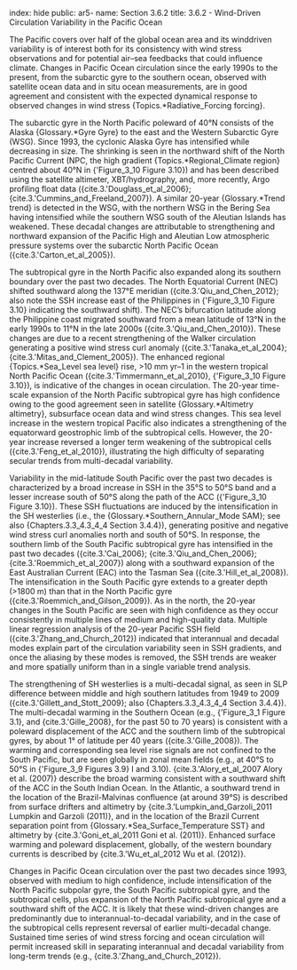 index: hide
public: ar5-
name: Section 3.6.2
title: 3.6.2 - Wind-Driven Circulation Variability in the Pacific Ocean

The Pacific covers over half of the global ocean area and its winddriven variability is of interest both for its consistency with wind stress observations and for potential air–sea feedbacks that could influence climate. Changes in Pacific Ocean circulation since the early 1990s to the present, from the subarctic gyre to the southern ocean, observed with satellite ocean data and in situ ocean measurements, are in good agreement and consistent with the expected dynamical response to observed changes in wind stress {Topics.*Radiative_Forcing forcing}.

The subarctic gyre in the North Pacific poleward of 40°N consists of the Alaska {Glossary.*Gyre Gyre} to the east and the Western Subarctic Gyre (WSG). Since 1993, the cyclonic Alaska Gyre has intensified while decreasing in size. The shrinking is seen in the northward shift of the North Pacific Current (NPC, the high gradient {Topics.*Regional_Climate region} centred about 40°N in {'Figure_3_10 Figure 3.10}) and has been described using the satellite altimeter, XBT/hydrography, and, more recently, Argo profiling float data ({cite.3.'Douglass_et_al_2006}; {cite.3.'Cummins_and_Freeland_2007}). A similar 20-year {Glossary.*Trend trend} is detected in the WSG, with the northern WSG in the Bering Sea having intensified while the southern WSG south of the Aleutian Islands has weakened. These decadal changes are attributable to strengthening and northward expansion of the Pacific High and Aleutian Low atmospheric pressure systems over the subarctic North Pacific Ocean ({cite.3.'Carton_et_al_2005}).

The subtropical gyre in the North Pacific also expanded along its southern boundary over the past two decades. The North Equatorial Current (NEC) shifted southward along the 137°E meridian ({cite.3.'Qiu_and_Chen_2012}; also note the SSH increase east of the Philippines in {'Figure_3_10 Figure 3.10} indicating the southward shift). The NEC’s bifurcation latitude along the Philippine coast migrated southward from a mean latitude of 13°N in the early 1990s to 11°N in the late 2000s ({cite.3.'Qiu_and_Chen_2010}). These changes are due to a recent strengthening of the Walker circulation generating a positive wind stress curl anomaly ({cite.3.'Tanaka_et_al_2004}; {cite.3.'Mitas_and_Clement_2005}). The enhanced regional {Topics.*Sea_Level sea level} rise, >10 mm yr–1 in the western tropical North Pacific Ocean ({cite.3.'Timmermann_et_al_2010}, {'Figure_3_10 Figure 3.10}), is indicative of the changes in ocean circulation. The 20-year time-scale expansion of the North Pacific subtropical gyre has high confidence owing to the good agreement seen in satellite {Glossary.*Altimetry altimetry}, subsurface ocean data and wind stress changes. This sea level increase in the western tropical Pacific also indicates a strengthening of the equatorward geostrophic limb of the subtropical cells. However, the 20-year increase reversed a longer term weakening of the subtropical cells ({cite.3.'Feng_et_al_2010}), illustrating the high difficulty of separating secular trends from multi-decadal variability.

Variability in the mid-latitude South Pacific over the past two decades is characterized by a broad increase in SSH in the 35°S to 50°S band and a lesser increase south of 50°S along the path of the ACC ({'Figure_3_10 Figure 3.10}). These SSH fluctuations are induced by the intensification in the SH westerlies (i.e., the {Glossary.*Southern_Annular_Mode SAM}; see also {Chapters.3.3_4.3_4_4 Section 3.4.4}), generating positive and negative wind stress curl anomalies north and south of 50°S. In response, the southern limb of the South Pacific subtropical gyre has intensified in the past two decades ({cite.3.'Cai_2006}; {cite.3.'Qiu_and_Chen_2006}; {cite.3.'Roemmich_et_al_2007}) along with a southward expansion of the East Australian Current (EAC) into the Tasman Sea ({cite.3.'Hill_et_al_2008}). The intensification in the South Pacific gyre extends to a greater depth (>1800 m) than that in the North Pacific gyre ({cite.3.'Roemmich_and_Gilson_2009}). As in the north, the 20-year changes in the South Pacific are seen with high confidence as they occur consistently in multiple lines of medium and high-quality data. Multiple linear regression analysis of the 20-year Pacific SSH field ({cite.3.'Zhang_and_Church_2012}) indicated that interannual and decadal modes explain part of the circulation variability seen in SSH gradients, and once the aliasing by these modes is removed, the SSH trends are weaker and more spatially uniform than in a single variable trend analysis.

The strengthening of SH westerlies is a multi-decadal signal, as seen in SLP difference between middle and high southern latitudes from 1949 to 2009 ({cite.3.'Gillett_and_Stott_2009}; also {Chapters.3.3_4.3_4_4 Section 3.4.4}). The multi-decadal warming in the Southern Ocean (e.g., {'Figure_3_1 Figure 3.1}, and {cite.3.'Gille_2008}, for the past 50 to 70 years) is consistent with a poleward displacement of the ACC and the southern limb of the subtropical gyres, by about 1° of latitude per 40 years ({cite.3.'Gille_2008}). The warming and corresponding sea level rise signals are not confined to the South Pacific, but are seen globally in zonal mean fields (e.g., at 40°S to 50°S in {'Figure_3_9 Figures 3.9} I and 3.10). {cite.3.'Alory_et_al_2007 Alory et al. (2007)} describe the broad warming consistent with a southward shift of the ACC in the South Indian Ocean. In the Atlantic, a southward trend in the location of the Brazil-Malvinas confluence (at around 39°S) is described from surface drifters and altimetry by {cite.3.'Lumpkin_and_Garzoli_2011 Lumpkin and Garzoli (2011)}, and in the location of the Brazil Current separation point from {Glossary.*Sea_Surface_Temperature SST} and altimetry by {cite.3.'Goni_et_al_2011 Goni et al. (2011)}. Enhanced surface warming and poleward displacement, globally, of the western boundary currents is described by {cite.3.'Wu_et_al_2012 Wu et al. (2012)}.

Changes in Pacific Ocean circulation over the past two decades since 1993, observed with medium to high confidence, include intensification of the North Pacific subpolar gyre, the South Pacific subtropical gyre, and the subtropical cells, plus expansion of the North Pacific subtropical gyre and a southward shift of the ACC. It is likely that these wind-driven changes are predominantly due to interannual-to-decadal variability, and in the case of the subtropical cells represent reversal of earlier multi-decadal change. Sustained time series of wind stress forcing and ocean circulation will permit increased skill in separating interannual and decadal variability from long-term trends (e.g., {cite.3.'Zhang_and_Church_2012}).
